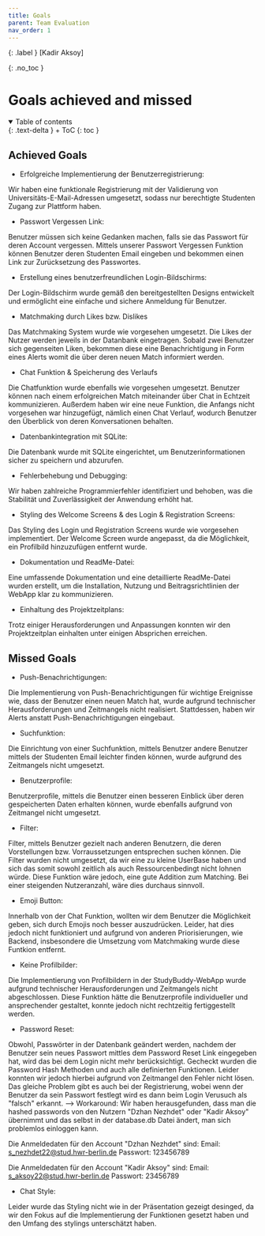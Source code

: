 ```yaml
---
title: Goals
parent: Team Evaluation
nav_order: 1
---
```


{: .label }
[Kadir Aksoy]

{: .no_toc }
# Goals achieved and missed

<details open markdown="block">
{: .text-delta }
<summary>Table of contents</summary>
+ ToC
{: toc }
</details>

## Achieved Goals

* Erfolgreiche Implementierung der Benutzerregistrierung: 

Wir haben eine funktionale Registrierung mit der Validierung von Universitäts-E-Mail-Adressen umgesetzt, sodass nur berechtigte Studenten Zugang zur Plattform haben.

* Passwort Vergessen Link:

Benutzer müssen sich keine Gedanken machen, falls sie das Passwort für deren Account vergessen. Mittels unserer Passwort Vergessen Funktion können Benutzer deren Studenten Email eingeben und bekommen einen Link zur Zurücksetzung des Passwortes.

* Erstellung eines benutzerfreundlichen Login-Bildschirms:

Der Login-Bildschirm wurde gemäß den bereitgestellten Designs entwickelt und ermöglicht eine einfache und sichere Anmeldung für Benutzer.

* Matchmaking durch Likes bzw. Dislikes

Das Matchmaking System wurde wie vorgesehen umgesetzt. Die Likes der Nutzer werden jeweils in der Datanbank eingetragen. Sobald zwei Benutzer sich gegenseiten Liken, bekommen diese eine Benachrichtigung in Form eines Alerts womit die über deren neuen Match informiert werden.

* Chat Funktion & Speicherung des Verlaufs

Die Chatfunktion wurde ebenfalls wie vorgesehen umgesetzt. Benutzer können nach einem erfolgreichen Match miteinander über Chat in Echtzeit kommunizieren. Außerdem haben wir eine neue Funktion, die Anfangs nicht vorgesehen war hinzugefügt, nämlich einen Chat Verlauf, wodurch Benutzer den Überblick von deren Konversationen behalten.

* Datenbankintegration mit SQLite:

Die Datenbank wurde mit SQLite eingerichtet, um Benutzerinformationen sicher zu speichern und abzurufen.

* Fehlerbehebung und Debugging:

Wir haben zahlreiche Programmierfehler identifiziert und behoben, was die Stabilität und Zuverlässigkeit der Anwendung erhöht hat.

* Styling des Welcome Screens & des Login & Registration Screens:

Das Styling des Login und Registration Screens wurde wie vorgesehen implementiert. Der Welcome Screen wurde angepasst, da die Möglichkeit, ein Profilbild hinzuzufügen entfernt wurde. 

* Dokumentation und ReadMe-Datei:

Eine umfassende Dokumentation und eine detaillierte ReadMe-Datei wurden erstellt, um die Installation, Nutzung und Beitragsrichtlinien der WebApp klar zu kommunizieren.

* Einhaltung des Projektzeitplans:

Trotz einiger Herausforderungen und Anpassungen konnten wir den Projektzeitplan einhalten unter einigen Absprichen erreichen.

## Missed Goals

* Push-Benachrichtigungen:

Die Implementierung von Push-Benachrichtigungen für wichtige Ereignisse wie, dass der Benutzer einen neuen Match hat, wurde aufgrund technischer Herausforderungen und Zeitmangels nicht realisiert. Stattdessen, haben wir Alerts anstatt Push-Benachrichtigungen eingebaut.

* Suchfunktion:

Die Einrichtung von einer Suchfunktion, mittels Benutzer andere Benutzer mittels der Studenten Email leichter finden können, wurde aufgrund des Zeitmangels nicht umgesetzt.

* Benutzerprofile:

Benutzerprofile, mittels die Benutzer einen besseren Einblick über deren gespeicherten Daten erhalten können, wurde ebenfalls aufgrund von Zeitmangel nicht umgesetzt. 

* Filter:

Filter, mittels Benutzer gezielt nach anderen Benutzern, die deren Vorstellungen bzw. Vorraussetzungen entsprechen suchen können. 
Die Filter wurden nicht umgesetzt, da wir eine zu kleine UserBase haben und sich das somit sowohl zeitlich als auch Ressourcenbedingt nicht lohnen würde. Diese Funktion wäre jedoch, eine gute Addition zum Matching. Bei einer steigenden Nutzeranzahl, wäre dies durchaus sinnvoll. 

* Emoji Button:

Innerhalb von der Chat Funktion, wollten wir dem Benutzer die Möglichkeit geben, sich durch Emojis noch besser auszudrücken. 
Leider, hat dies jedoch nicht funktioniert und aufgrund von anderen Priorisierungen, wie Backend, insbesondere die Umsetzung vom Matchmaking wurde diese Funtkion entfernt.

* Keine Profilbilder:

Die Implementierung von Profilbildern in der StudyBuddy-WebApp wurde aufgrund technischer Herausforderungen und Zeitmangels nicht abgeschlossen. Diese Funktion hätte die Benutzerprofile individueller und ansprechender gestaltet, konnte jedoch nicht rechtzeitig fertiggestellt werden.

* Password Reset:

Obwohl, Passwörter in der Datenbank geändert werden, nachdem der Benutzer sein neues Passwort mittles dem Password Reset Link eingegeben hat, wird das bei dem Login nicht mehr berücksichtigt. Gecheckt wurden die Password Hash Methoden und auch alle definierten Funktionen. Leider konnten wir jedoch hierbei aufgrund von Zeitmangel den Fehler nicht lösen. Das gleiche Problem gibt es auch bei der Registrierung, wobei wenn der Benutzer da sein Passwort festlegt wird es dann beim Login Verusuch als "falsch" erkannt. 
--> Workaround: Wir haben herausgefunden, dass man die hashed passwords von den Nutzern "Dzhan Nezhdet" oder "Kadir Aksoy" übernimmt und das selbst in der database.db Datei ändert, man sich problemlos einloggen kann. 

Die Anmeldedaten für den Account "Dzhan Nezhdet" sind:
Email: s_nezhdet22@stud.hwr-berlin.de
Passwort: 123456789

Die Anmeldedaten für den Account "Kadir Aksoy" sind: 
Email: s_aksoy22@stud.hwr-berlin.de
Passwort: 23456789

* Chat Style:

Leider wurde das Styling nicht wie in der Präsentation gezeigt desinged, da wir den Fokus auf die Implementierung der Funktionen gesetzt haben und den Umfang des stylings unterschätzt haben. 


